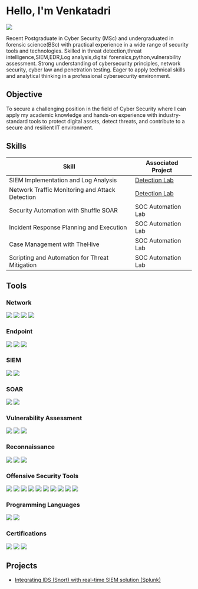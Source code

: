 # Hello, I'm Venkatadri
<a href="https://www.linkedin.com/in/chukka-venkatadri-419803330/"><img src="https://img.shields.io/badge/-LinkedIn-0072b1?&style=for-the-badge&logo=linkedin&logoColor=white" /></a>

Recent Postgraduate in Cyber Security (MSc) and undergraduated in forensic science(BSc) with practical experience in a wide range of security tools and technologies. Skilled in threat detection,threat intelligence,SIEM,EDR,Log analysis,digital forensics,python,vulnerability assessment. Strong understanding of cybersecurity principles, network security, cyber law and penetration testing. Eager to apply technical skills and analytical thinking in a professional cybersecurity environment.


## Objective
To secure a challenging position in the field of Cyber Security where I can apply my academic knowledge and hands-on experience with industry-standard tools to protect digital assets, detect threats, and contribute to a secure and resilient IT environment.


## Skills

| Skill                                         | Associated Project         |
|-----------------------------------------------|----------------------------|
| SIEM Implementation and Log Analysis          | <a href="https://google.com">Detection Lab</a>|
| Network Traffic Monitoring and Attack Detection | <a href="https://google.com">Detection Lab</a>|
| Security Automation with Shuffle SOAR         | SOC Automation Lab|
| Incident Response Planning and Execution      | SOC Automation Lab|
| Case Management with TheHive                  | SOC Automation Lab|
| Scripting and Automation for Threat Mitigation | SOC Automation Lab|

## Tools

### Network
<div>
    <img src="https://img.shields.io/badge/-Wireshark-1679A7?&style=for-the-badge&logo=Wireshark&logoColor=white" />
    <img src="https://img.shields.io/badge/-Suricata-EF3B2D?&style=for-the-badge&logo=Suricata&logoColor=white" />
    <img src="https://img.shields.io/badge/-Zeek-777BB4?&style=for-the-badge&logo=Zeek&logoColor=white" />
    <img src="https://img.shields.io/badge/-Snort-EF3B2D?&style=for-the-badge&logo=Snort&logoColor=white" />

</div>

### Endpoint
<div>
    <img src="https://img.shields.io/badge/-Microsoft_Defender_for_Endpoint-00A4EF?&style=for-the-badge&logo=Microsoft&logoColor=white" />
    <img src="https://img.shields.io/badge/-Velociraptor-4B275F?&style=for-the-badge&logo=Velociraptor&logoColor=white" />
    <img src="https://img.shields.io/badge/-Wazuh-4B275F?&style=for-the-badge&logo=Wazuh&logoColor=white" />

</div>

### SIEM
<div>
<img src="https://img.shields.io/badge/-Splunk-000000?&style=for-the-badge&logo=Splunk&logoColor=white" />
<img src="https://img.shields.io/badge/-Elastic-005571?&style=for-the-badge&logo=elastic&logoColor=white" />

</div>
    
### SOAR

<div>
<img src="https://img.shields.io/badge/-Shuffle-F76D1D?&style=for-the-badge&logoColor=white" />
<img src="https://img.shields.io/badge/-Tines-0078D4?&style=for-the-badge&logoColor=white" />

</div>

### Vulnerability Assessment
<div>
<img src="https://img.shields.io/badge/-Nessus-0078D4?&style=for-the-badge&logoColor=white" />
<img src="https://img.shields.io/badge/-OpenVAS-32A852?&style=for-the-badge&logoColor=white" />
<img src="https://img.shields.io/badge/-Qualys-D32F2F?&style=for-the-badge&logoColor=white" />
    
</div>

### Reconnaissance
<div>
<img src="https://img.shields.io/badge/-Shodan-FF0000?&style=for-the-badge&logoColor=white" />
<img src="https://img.shields.io/badge/-Maltego-000000?&style=for-the-badge&logoColor=white" />
<img src="https://img.shields.io/badge/-TheHarvester-FF0000?&style=for-the-badge&logoColor=white" />
   
</div>

### Offensive Security Tools
<div>
<img src="https://img.shields.io/badge/-Nmap-87CEEB?&style=for-the-badge&logoColor=white" />
<img src="https://img.shields.io/badge/-Nikto-6A0DAD?&style=for-the-badge&logoColor=white" />
<img src="https://img.shields.io/badge/-Netcat-008080?&style=for-the-badge&logoColor=white" />
<img src="https://img.shields.io/badge/-Dirb-28A745?&style=for-the-badge&logoColor=white" />
<img src="https://img.shields.io/badge/-Gobuster-006400?&style=for-the-badge&logoColor=white" />
<img src="https://img.shields.io/badge/-Burp%20Suite-FF6600?&style=for-the-badge&logoColor=white" />
<img src="https://img.shields.io/badge/-Metasploit-1A1A1A?&style=for-the-badge&logoColor=white" />
<img src="https://img.shields.io/badge/-John%20the%20Ripper-8B0000?&style=for-the-badge&logoColor=white" />
<img src="https://img.shields.io/badge/-Hydra-28A745?&style=for-the-badge&logoColor=white" />
<img src="https://img.shields.io/badge/-Hashcat-1A1A1A?&style=for-the-badge&logoColor=white" />

</div>

### Programming Languages
<div>
<img src="https://img.shields.io/badge/-Python-008080?&style=for-the-badge&logo=python&logoColor=white" />
<img src="https://img.shields.io/badge/-SQL-003366?&style=for-the-badge&logoColor=white" />
   
</div>

### Certifications
<div>

<img src="https://img.shields.io/badge/-Penetration%20Testing-FF0000?&style=for-the-badge&logo=HackTheBox&logoColor=white" />
<img src="https://img.shields.io/badge/Udemy-Wireshark%20Course-blueviolet?style=for-the-badge&logo=Udemy&logoColor=white" />
<img src="https://img.shields.io/badge/Cisco%20Networking%20Academy-IT%20Essentials-blue?style=for-the-badge&logo=Cisco&logoColor=white" />

</div>

## Projects

- <a href="https://github.com/Venkatadri-Ch/IDS-SIEM-Integration-for-Intrusion-Detection">Integrating IDS (Snort) with real-time SIEM solution (Splunk)</a>

